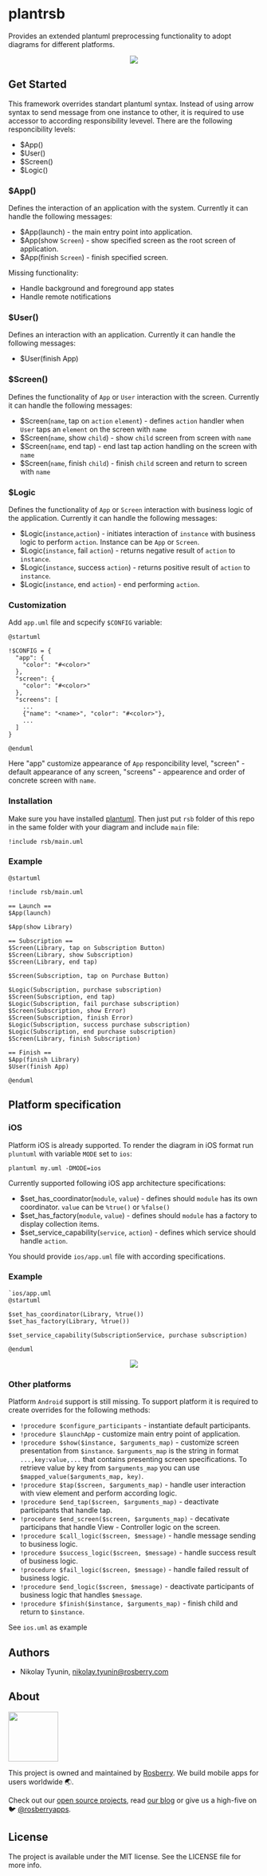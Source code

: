 # plantrsb
Provides an extended plantuml preprocessing functionality to adopt diagrams for different platforms.
<p align = "center">
<img src = "https://user-images.githubusercontent.com/15152385/120963727-ea458580-c783-11eb-95b5-6bb9da931204.png"></img>
</p>


## Get Started

This framework overrides standart plantuml syntax. Instead of using arrow syntax to send message from one instance to other, it is required to use accessor to according responsibility levevel. There are the following responcibility levels:

- $App()
- $User()
- $Screen()
- $Logic()

### $App()

Defines the interaction of an application with the system. Currently it can handle the following messages:

- $App(launch) - the main entry point into application.
- $App(show `Screen`) - show specified screen as the root screen of application.
- $App(finish `Screen`) - finish specified screen.

Missing functionality:
- Handle background and foreground app states
- Handle remote notifications

### $User()

Defines an interaction with an application. Currently it can handle the following messages:

- $User(finish App)

### $Screen()

Defines the functionality of `App` or `User` interaction with the screen.  Currently it can handle the following messages:

- $Screen(`name`,  tap on `action` `element`) - defines `action` handler when `User` taps an `element` on the screen with `name`
- $Screen(`name`, show `child`) - show `child` screen from screen with `name`
- $Screen(`name`, end tap) - end last tap action handling on the screen with `name`
- $Screen(`name`, finish `child`) - finish `child` screen and return to screen with `name`

### $Logic

Defines the functionality of `App` or `Screen` interaction with business logic of the application. Currently it can handle the following messages:

- $Logic(`instance`,`action`) - initiates interaction of `instance` with business logic to perform `action`. Instance can be `App` or `Screen`.
- $Logic(`instance`, fail `action`) - returns negative result of `action` to `instance`.
- $Logic(`instance`, success `action`) - returns positive result of `action` to `instance`.
- $Logic(`instance`, end `action`) - end performing `action`.

### Customization

Add `app.uml` file and scpecify `$CONFIG` variable:

```
@startuml

!$CONFIG = {
  "app": {
    "color": "#<color>"
  },
  "screen": {
    "color": "#<color>"
  },
  "screens": [
    ...
    {"name": "<name>", "color": "#<color>"},
    ...
  ]
}

@enduml
```

Here "app" customize appearance of `App` responcibility level, "screen" - default appearance of any screen, "screens" - appearence and order of concrete screen with `name`.

### Installation

Make sure you have installed [plantuml](https://plantuml.com/ru/starting).
Then just put `rsb` folder of this repo in the same folder with your diagram and include `main` file:
```
!include rsb/main.uml   
```

### Example

```
@startuml

!include rsb/main.uml

== Launch ==
$App(launch)

$App(show Library)

== Subscription ==
$Screen(Library, tap on Subscription Button)
$Screen(Library, show Subscription)
$Screen(Library, end tap)

$Screen(Subscription, tap on Purchase Button)

$Logic(Subscription, purchase subscription)
$Screen(Subscription, end tap)
$Logic(Subscription, fail purchase subscription)
$Screen(Subscription, show Error)
$Screen(Subscription, finish Error)
$Logic(Subscription, success purchase subscription)
$Logic(Subscription, end purchase subscription)
$Screen(Library, finish Subscription)

== Finish ==
$App(finish Library)
$User(finish App)

@enduml
```

## Platform specification

### iOS

Platform iOS is already supported. To render the diagram in iOS format run `pluntuml` with variable `MODE` set to `ios`:
```
plantuml my.uml -DMODE=ios
```

Currently supported following iOS app architecture specifications:
- $set_has_coordinator(`module`, `value`) - defines should `module` has its own coordinator. `value` can be `%true()` or `%false()`
- $set_has_factory(`module`, `value`) - defines should `module` has a factory to display collection items.
- $set_service_capability(`service`, `action`) - defines which service should handle `action`.

You should provide `ios/app.uml` file with according specifications.

### Example

```
`ios/app.uml
@startuml

$set_has_coordinator(Library, %true())
$set_has_factory(Library, %true())

$set_service_capability(SubscriptionService, purchase subscription)

@enduml
```

<p align = "center">
<img src = "https://user-images.githubusercontent.com/15152385/120965575-e2d3ab80-c786-11eb-87c7-3ca1a5029fdd.png"></img>
</p>

### Other platforms

Platform `Android` support is still missing. To support platform it is required to create overrides for the following methods:
- `!procedure $configure_participants` - instantiate default participants.
- `!procedure $launchApp` - customize main entry point of application.
- `!procedure $show($instance, $arguments_map)` - customize screen presentation from `$instance`. `$arguments_map` is the string in format `...,key:value,...` that contains presenting screen specifications. To retrieve value by key from `$arguments_map` you can use `$mapped_value($arguments_map, key)`.
- `!procedure $tap($screen, $arguments_map)`  - handle user interaction with view element and perform according logic.
- `!procedure $end_tap($screen, $arguments_map)` - deactivate participants that handle tap.
- `!procedure $end_screen($screen, $arguments_map)` - decativate participans that handle View - Controller logic on the screen.
- `!procedure $call_logic($screen, $message)` - handle message sending to business logic.
- `!procedure $success_logic($screen, $message)` - handle success result of business logic.
- `!procedure $fail_logic($screen, $message)` - handle failed ressult of business logic.
- `!procedure $end_logic($screen, $message)` - deactivate participants of business logic that handles `$message`.
- `!procedure $finish($instance, $arguments_map)` - finish child and return to `$instance`.

See `ios.uml` as example

## Authors

* Nikolay Tyunin, nikolay.tyunin@rosberry.com

## About

<img src="https://github.com/rosberry/Foundation/blob/master/Assets/full_logo.png?raw=true" height="100" />

This project is owned and maintained by [Rosberry](http://rosberry.com). We build mobile apps for users worldwide 🌏.

Check out our [open source projects](https://github.com/rosberry), read [our blog](https://medium.com/@Rosberry) or give us a high-five on 🐦 [@rosberryapps](http://twitter.com/RosberryApps).

## License

The project is available under the MIT license. See the LICENSE file for more info.
